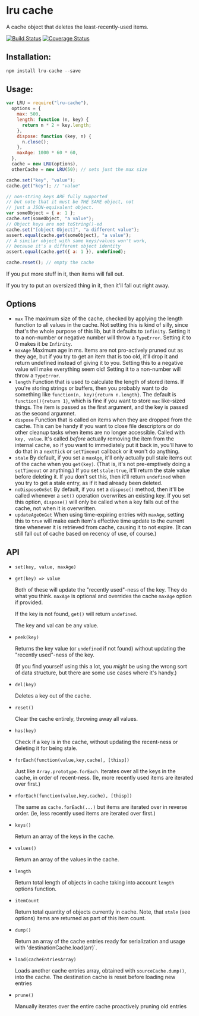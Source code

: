 # lru cache

A cache object that deletes the least-recently-used items.

[![Build Status](https://travis-ci.org/isaacs/node-lru-cache.svg?branch=master)](https://travis-ci.org/isaacs/node-lru-cache)
[![Coverage Status](https://coveralls.io/repos/isaacs/node-lru-cache/badge.svg?service=github)](https://coveralls.io/github/isaacs/node-lru-cache)

## Installation:

```javascript
npm install lru-cache --save
```

## Usage:

```javascript
var LRU = require("lru-cache"),
  options = {
    max: 500,
    length: function (n, key) {
      return n * 2 + key.length;
    },
    dispose: function (key, n) {
      n.close();
    },
    maxAge: 1000 * 60 * 60,
  },
  cache = new LRU(options),
  otherCache = new LRU(50); // sets just the max size

cache.set("key", "value");
cache.get("key"); // "value"

// non-string keys ARE fully supported
// but note that it must be THE SAME object, not
// just a JSON-equivalent object.
var someObject = { a: 1 };
cache.set(someObject, "a value");
// Object keys are not toString()-ed
cache.set("[object Object]", "a different value");
assert.equal(cache.get(someObject), "a value");
// A similar object with same keys/values won't work,
// because it's a different object identity
assert.equal(cache.get({ a: 1 }), undefined);

cache.reset(); // empty the cache
```

If you put more stuff in it, then items will fall out.

If you try to put an oversized thing in it, then it'll fall out right away.

## Options

- `max` The maximum size of the cache, checked by applying the length function
  to all values in the cache. Not setting this is kind of silly, since that's
  the whole purpose of this lib, but it defaults to `Infinity`. Setting it to a
  non-number or negative number will throw a `TypeError`. Setting it to 0 makes
  it be `Infinity`.
- `maxAge` Maximum age in ms. Items are not pro-actively pruned out as they age,
  but if you try to get an item that is too old, it'll drop it and return
  undefined instead of giving it to you. Setting this to a negative value will
  make everything seem old! Setting it to a non-number will throw a `TypeError`.
- `length` Function that is used to calculate the length of stored items. If
  you're storing strings or buffers, then you probably want to do something like
  `function(n, key){return n.length}`. The default is `function(){return 1}`,
  which is fine if you want to store `max` like-sized things. The item is passed
  as the first argument, and the key is passed as the second argumnet.
- `dispose` Function that is called on items when they are dropped from the
  cache. This can be handy if you want to close file descriptors or do other
  cleanup tasks when items are no longer accessible. Called with `key, value`.
  It's called _before_ actually removing the item from the internal cache, so if
  you want to immediately put it back in, you'll have to do that in a `nextTick`
  or `setTimeout` callback or it won't do anything.
- `stale` By default, if you set a `maxAge`, it'll only actually pull stale
  items out of the cache when you `get(key)`. (That is, it's not pre-emptively
  doing a `setTimeout` or anything.) If you set `stale:true`, it'll return the
  stale value before deleting it. If you don't set this, then it'll return
  `undefined` when you try to get a stale entry, as if it had already been
  deleted.
- `noDisposeOnSet` By default, if you set a `dispose()` method, then it'll be
  called whenever a `set()` operation overwrites an existing key. If you set
  this option, `dispose()` will only be called when a key falls out of the
  cache, not when it is overwritten.
- `updateAgeOnGet` When using time-expiring entries with `maxAge`, setting this
  to `true` will make each item's effective time update to the current time
  whenever it is retrieved from cache, causing it to not expire. (It can still
  fall out of cache based on recency of use, of course.)

## API

- `set(key, value, maxAge)`
- `get(key) => value`

  Both of these will update the "recently used"-ness of the key. They do what
  you think. `maxAge` is optional and overrides the cache `maxAge` option if
  provided.

  If the key is not found, `get()` will return `undefined`.

  The key and val can be any value.

- `peek(key)`

  Returns the key value (or `undefined` if not found) without updating the
  "recently used"-ness of the key.

  (If you find yourself using this a lot, you _might_ be using the wrong sort of
  data structure, but there are some use cases where it's handy.)

- `del(key)`

  Deletes a key out of the cache.

- `reset()`

  Clear the cache entirely, throwing away all values.

- `has(key)`

  Check if a key is in the cache, without updating the recent-ness or deleting
  it for being stale.

- `forEach(function(value,key,cache), [thisp])`

  Just like `Array.prototype.forEach`. Iterates over all the keys in the cache,
  in order of recent-ness. (Ie, more recently used items are iterated over
  first.)

- `rforEach(function(value,key,cache), [thisp])`

  The same as `cache.forEach(...)` but items are iterated over in reverse order.
  (ie, less recently used items are iterated over first.)

- `keys()`

  Return an array of the keys in the cache.

- `values()`

  Return an array of the values in the cache.

- `length`

  Return total length of objects in cache taking into account `length` options
  function.

- `itemCount`

  Return total quantity of objects currently in cache. Note, that `stale` (see
  options) items are returned as part of this item count.

- `dump()`

  Return an array of the cache entries ready for serialization and usage with
  'destinationCache.load(arr)`.

- `load(cacheEntriesArray)`

  Loads another cache entries array, obtained with `sourceCache.dump()`, into
  the cache. The destination cache is reset before loading new entries

- `prune()`

  Manually iterates over the entire cache proactively pruning old entries
